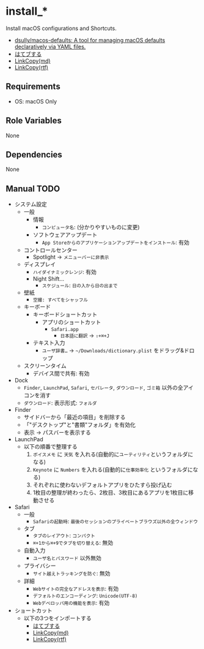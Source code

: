 # install_*

Install macOS configurations and Shortcuts.

- [dsully/macos-defaults: A tool for managing macOS defaults declaratively via YAML files.](https://github.com/dsully/macos-defaults)
- [はてブする](https://www.icloud.com/shortcuts/fbd290c7e1c44286a2422f8c17a076ce)
- [LinkCopy(md)](https://www.icloud.com/shortcuts/4ac45afa7bae47e398fce01c6ee4727b) 
- [LinkCopy(rtf)](https://www.icloud.com/shortcuts/2056e1323aa0497080a482547707819b)

## Requirements

- OS: macOS Only

## Role Variables

None

## Dependencies

None

## Manual TODO

- システム設定
  - 一般
    - 情報
      - `コンピュータ名`: (分かりやすいものに変更)
    - ソフトウェアアップデート
      - `App Storeからのアプリケーションアップデートをインストール`: 有効
  - コントロールセンター
    - Spotlight → `メニューバーに非表示`
  - ディスプレイ
    - `ハイダイナミックレンジ`: 有効
    - Night Shift…
      - `スケジュール`: `日の入から日の出まで`
  - 壁紙
    - `空撮: すべてをシャッフル`
  - キーボード
    - キーボードショートカット
      - アプリのショートカット
        - `Safari.app`
          - `日本語に翻訳` → `⇧+⌘+J`
    - テキスト入力
      - `ユーザ辞書…` → `~/Downloads/dictionary.plist` をドラッグ&ドロップ
  - スクリーンタイム
    - デバイス間で共有: 有効
- Dock
  - `Finder`, `LaunchPad`, `Safari`, `セパレータ`, `ダウンロード`, `ゴミ箱` 以外の全アイコンを消す
  - `ダウンロード`: 表示形式: `フォルダ`
- Finder
  - サイドバーから「最近の項目」を削除する
  - 「"デスクトップ"と"書類"フォルダ」を有効化
  - 表示 → パスバーを表示する
- LaunchPad
  - 以下の順番で整理する
    1. `ボイスメモ` に `天気` を入れる(自動的に`ユーティリティ`というフォルダになる)
    1. `Keynote` に `Numbers` を入れる(自動的に`仕事効率化` というフォルダになる)
    1. それぞれに使わないデフォルトアプリをひたすら投げ込む
    1. 1枚目の整理が終わったら、2枚目、3枚目にあるアプリを1枚目に移動させる
- Safari
  - 一般
    - `Safariの起動時`: `最後のセッションのプライベートブラウズ以外の全ウィンドウ`
  - タブ
    - `タブのレイアウト`: `コンパクト`
    - `⌘+1から⌘+9でタブを切り替える`: 無効
  - 自動入力
    - `ユーザ名とパスワード` 以外無効
  - プライバシー
    - `サイト越えトラッキングを防ぐ`: 無効
  - 詳細
    - `Webサイトの完全なアドレスを表示`: 有効
    - `デフォルトのエンコーディング`: `Unicode(UTF-8)`
    - `Webデベロッパ用の機能を表示`: 有効
- ショートカット
  - 以下の3つをインポートする
    - [はてブする](https://www.icloud.com/shortcuts/fbd290c7e1c44286a2422f8c17a076ce)
    - [LinkCopy(md)](https://www.icloud.com/shortcuts/4ac45afa7bae47e398fce01c6ee4727b)
    - [LinkCopy(rtf)](https://www.icloud.com/shortcuts/2056e1323aa0497080a482547707819b)
